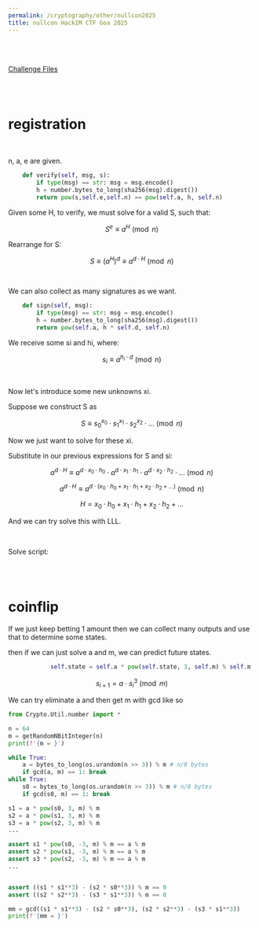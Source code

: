 ```yaml
---
permalink: /cryptography/other/nullcon2025
title: nullcon HackIM CTF Goa 2025
---
```


<br>

<br>

[Challenge Files](https://github.com/Connor-McCartney/CTF_Files/tree/main/2025/nullcon)

<br>

<br>


# registration

<br>

n, a, e are given. 

```python
	def verify(self, msg, s):
		if type(msg) == str: msg = msg.encode()
		h = number.bytes_to_long(sha256(msg).digest())
		return pow(s,self.e,self.n) == pow(self.a, h, self.n)
```

Given some H, to verify, we must solve for a valid S, such that:

$$S^e \equiv a^H \pmod n$$

Rearrange for S:

$$S \equiv (a^H)^d \equiv a^{d \cdot H} \pmod n$$

<br>

We can also collect as many signatures as we want. 

```python
	def sign(self, msg):
		if type(msg) == str: msg = msg.encode()
		h = number.bytes_to_long(sha256(msg).digest())
		return pow(self.a, h * self.d, self.n)
```

We receive some si and hi, where:

$$s_i \equiv a^{h_i \cdot d} \pmod n$$

<br>

Now let's introduce some new unknowns xi. 

Suppose we construct S as 

$$S \equiv {s_0}^{x_0} \cdot {s_1}^{x_1} \cdot {s_2}^{x_2} \cdot ... \pmod n$$

Now we just want to solve for these xi. 

Substitute in our previous expressions for S and si:

$$ a^{d \cdot H} \equiv a^{d \cdot x_0 \cdot h_0} \cdot a^{d \cdot x_1 \cdot h_1} \cdot a^{d \cdot x_2 \cdot h_2} \cdot ... \pmod n$$

$$ a^{d \cdot H} \equiv a^{d \cdot (x_0 \cdot h_0 + x_1 \cdot h_1 + x_2 \cdot h_2 + ...)} \pmod n$$

$$ H = x_0 \cdot h_0 + x_1 \cdot h_1 + x_2 \cdot h_2 + ... $$

And we can try solve this with LLL. 

<br>

Solve script:






<br>

<br>

# coinflip

If we just keep betting 1 amount then we can collect many outputs and use that to determine some states. 

then if we can just solve a and m, we can predict future states. 

```python
            self.state = self.a * pow(self.state, 3, self.m) % self.m
```

$$s_{i+1} = a \cdot s_i^3 \pmod m$$


We can try eliminate a and then get m with gcd like so

```python
from Crypto.Util.number import *

n = 64
m = getRandomNBitInteger(n)
print(f'{m = }')

while True:
    a = bytes_to_long(os.urandom(n >> 3)) % m # n/8 bytes
    if gcd(a, m) == 1: break
while True:
    s0 = bytes_to_long(os.urandom(n >> 3)) % m # n/8 bytes
    if gcd(s0, m) == 1: break

s1 = a * pow(s0, 3, m) % m
s2 = a * pow(s1, 3, m) % m
s3 = a * pow(s2, 3, m) % m
...

assert s1 * pow(s0, -3, m) % m == a % m
assert s2 * pow(s1, -3, m) % m == a % m
assert s3 * pow(s2, -3, m) % m == a % m
...


assert ((s1 * s1**3) - (s2 * s0**3)) % m == 0
assert ((s2 * s2**3) - (s3 * s1**3)) % m == 0

mm = gcd((s1 * s1**3) - (s2 * s0**3), (s2 * s2**3) - (s3 * s1**3))
print(f'{mm = }')
```
